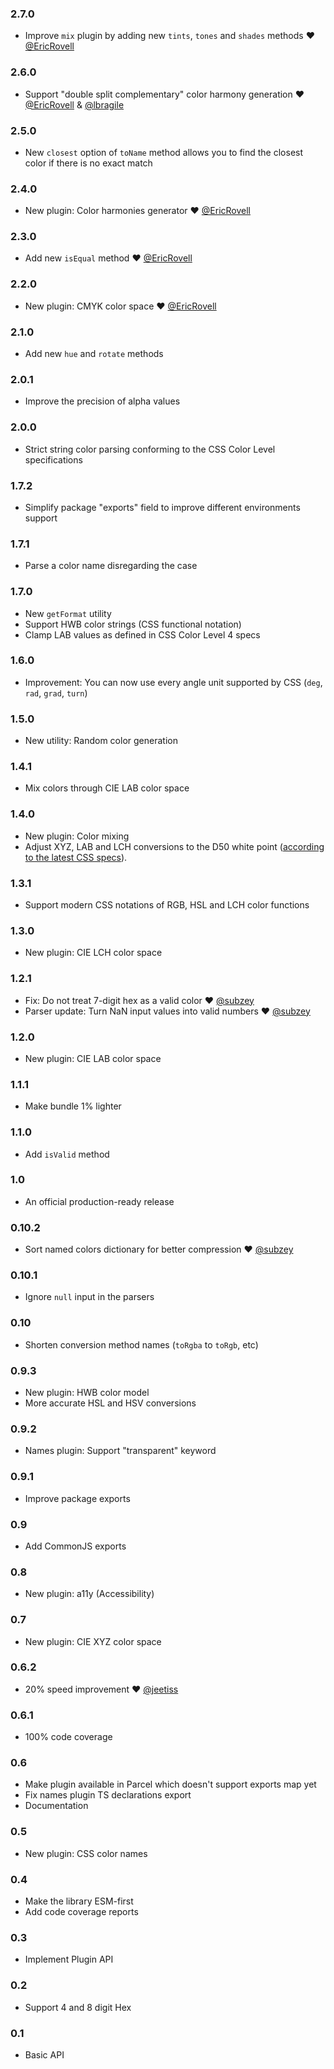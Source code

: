 ### 2.7.0

- Improve `mix` plugin by adding new `tints`, `tones` and `shades` methods ❤️ [@EricRovell](https://github.com/EricRovell)

### 2.6.0

- Support "double split complementary" color harmony generation ❤️ [@EricRovell](https://github.com/EricRovell) & [@lbragile](https://github.com/lbragile)

### 2.5.0

- New `closest` option of `toName` method allows you to find the closest color if there is no exact match

### 2.4.0

- New plugin: Color harmonies generator ❤️ [@EricRovell](https://github.com/EricRovell)

### 2.3.0

- Add new `isEqual` method ❤️ [@EricRovell](https://github.com/EricRovell)

### 2.2.0

- New plugin: CMYK color space ❤️ [@EricRovell](https://github.com/EricRovell)

### 2.1.0

- Add new `hue` and `rotate` methods

### 2.0.1

- Improve the precision of alpha values

### 2.0.0

- Strict string color parsing conforming to the CSS Color Level specifications

### 1.7.2

- Simplify package "exports" field to improve different environments support

### 1.7.1

- Parse a color name disregarding the case

### 1.7.0

- New `getFormat` utility
- Support HWB color strings (CSS functional notation)
- Clamp LAB values as defined in CSS Color Level 4 specs

### 1.6.0

- Improvement: You can now use every angle unit supported by CSS (`deg`, `rad`, `grad`, `turn`)

### 1.5.0

- New utility: Random color generation

### 1.4.1

- Mix colors through CIE LAB color space

### 1.4.0

- New plugin: Color mixing
- Adjust XYZ, LAB and LCH conversions to the D50 white point ([according to the latest CSS specs](https://drafts.csswg.org/css-color-5/#color-spaces)).

### 1.3.1

- Support modern CSS notations of RGB, HSL and LCH color functions

### 1.3.0

- New plugin: CIE LCH color space

### 1.2.1

- Fix: Do not treat 7-digit hex as a valid color ❤️ [@subzey](https://github.com/subzey)
- Parser update: Turn NaN input values into valid numbers ❤️ [@subzey](https://github.com/subzey)

### 1.2.0

- New plugin: CIE LAB color space

### 1.1.1

- Make bundle 1% lighter

### 1.1.0

- Add `isValid` method

### 1.0

- An official production-ready release

### 0.10.2

- Sort named colors dictionary for better compression ❤️ [@subzey](https://github.com/subzey)

### 0.10.1

- Ignore `null` input in the parsers

### 0.10

- Shorten conversion method names (`toRgba` to `toRgb`, etc)

### 0.9.3

- New plugin: HWB color model
- More accurate HSL and HSV conversions

### 0.9.2

- Names plugin: Support "transparent" keyword

### 0.9.1

- Improve package exports

### 0.9

- Add CommonJS exports

### 0.8

- New plugin: a11y (Accessibility)

### 0.7

- New plugin: CIE XYZ color space

### 0.6.2

- 20% speed improvement ❤️ [@jeetiss](https://github.com/jeetiss)

### 0.6.1

- 100% code coverage

### 0.6

- Make plugin available in Parcel which doesn't support exports map yet
- Fix names plugin TS declarations export
- Documentation

### 0.5

- New plugin: CSS color names

### 0.4

- Make the library ESM-first
- Add code coverage reports

### 0.3

- Implement Plugin API

### 0.2

- Support 4 and 8 digit Hex

### 0.1

- Basic API
